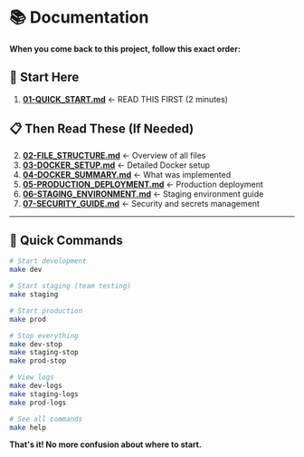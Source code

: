 # 📚 Documentation

**When you come back to this project, follow this exact order:**

## 🎯 **Start Here**
1. **[01-QUICK_START.md](./01-QUICK_START.md)** ← READ THIS FIRST (2 minutes)

## 📋 **Then Read These (If Needed)**
2. **[02-FILE_STRUCTURE.md](./02-FILE_STRUCTURE.md)** ← Overview of all files
3. **[03-DOCKER_SETUP.md](./03-DOCKER_SETUP.md)** ← Detailed Docker setup
4. **[04-DOCKER_SUMMARY.md](./04-DOCKER_SUMMARY.md)** ← What was implemented
5. **[05-PRODUCTION_DEPLOYMENT.md](./05-PRODUCTION_DEPLOYMENT.md)** ← Production deployment
6. **[06-STAGING_ENVIRONMENT.md](./06-STAGING_ENVIRONMENT.md)** ← Staging environment guide
7. **[07-SECURITY_GUIDE.md](./07-SECURITY_GUIDE.md)** ← Security and secrets management

---

## 🚀 **Quick Commands**

```bash
# Start development
make dev

# Start staging (team testing)
make staging

# Start production
make prod

# Stop everything
make dev-stop
make staging-stop
make prod-stop

# View logs
make dev-logs
make staging-logs
make prod-logs

# See all commands
make help
```

**That's it! No more confusion about where to start.**

